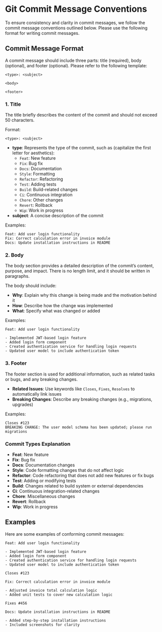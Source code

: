 # Git Commit Message Conventions

To ensure consistency and clarity in commit messages, we follow the commit message conventions outlined below. Please use the following format for writing commit messages.

## Commit Message Format

A commit message should include three parts: title (required), body (optional), and footer (optional). Please refer to the following template:

```
<type>: <subject>

<body>

<footer>
```

### 1. Title

The title briefly describes the content of the commit and should not exceed 50 characters.

Format:
```
<type>: <subject>
```

- **type**: Represents the type of the commit, such as (capitalize the first letter for aesthetics):
    - `Feat`: New feature
    - `Fix`: Bug fix
    - `Docs`: Documentation
    - `Style`: Formatting
    - `Refactor`: Refactoring
    - `Test`: Adding tests
    - `Build`: Build-related changes
    - `Ci`: Continuous integration
    - `Chore`: Other changes
    - `Revert`: Rollback
    - `Wip`: Work in progress
- **subject**: A concise description of the commit

Examples:
```
Feat: Add user login functionality
Fix: Correct calculation error in invoice module
Docs: Update installation instructions in README
```

### 2. Body

The body section provides a detailed description of the commit’s content, purpose, and impact. There is no length limit, and it should be written in paragraphs.

The body should include:
- **Why**: Explain why this change is being made and the motivation behind it
- **How**: Describe how the change was implemented
- **What**: Specify what was changed or added

Examples:
```
Feat: Add user login functionality

- Implemented JWT-based login feature
- Added login form component
- Created authentication service for handling login requests
- Updated user model to include authentication token
```

### 3. Footer

The footer section is used for additional information, such as related tasks or bugs, and any breaking changes.

- **Related Issues**: Use keywords like `Closes`, `Fixes`, `Resolves` to automatically link issues
- **Breaking Changes**: Describe any breaking changes (e.g., migrations, upgrades)

Examples:
```
Closes #123
BREAKING CHANGE: The user model schema has been updated; please run migrations
```

### Commit Types Explanation

- **Feat**: New feature
- **Fix**: Bug fix
- **Docs**: Documentation changes
- **Style**: Code formatting changes that do not affect logic
- **Refactor**: Code refactoring that does not add new features or fix bugs
- **Test**: Adding or modifying tests
- **Build**: Changes related to build system or external dependencies
- **Ci**: Continuous integration-related changes
- **Chore**: Miscellaneous changes
- **Revert**: Rollback
- **Wip**: Work in progress

## Examples

Here are some examples of conforming commit messages:

```
Feat: Add user login functionality

- Implemented JWT-based login feature
- Added login form component
- Created authentication service for handling login requests
- Updated user model to include authentication token

Closes #123
```

```
Fix: Correct calculation error in invoice module

- Adjusted invoice total calculation logic
- Added unit tests to cover new calculation logic

Fixes #456
```

```
Docs: Update installation instructions in README

- Added step-by-step installation instructions
- Included screenshots for clarity
```
